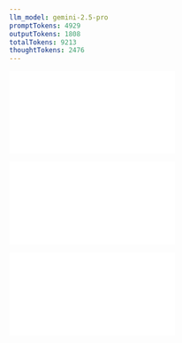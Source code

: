 ```yaml
---
llm_model: gemini-2.5-pro
promptTokens: 4929
outputTokens: 1808
totalTokens: 9213
thoughtTokens: 2476
---
```


![@](steps/_.bcb602f3.md)

![@](steps/concept.914b4778.md)

![@](steps/response.4c337ad2.md)